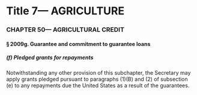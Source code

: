 
# Title 7— AGRICULTURE
### CHAPTER 50— AGRICULTURAL CREDIT
#### § 2009g. Guarantee and commitment to guarantee loans
##### (f) Pledged grants for repayments

Notwithstanding any other provision of this subchapter, the Secretary may apply grants pledged pursuant to paragraphs (1)(B) and (2) of subsection (e) to any repayments due the United States as a result of the guarantees.
